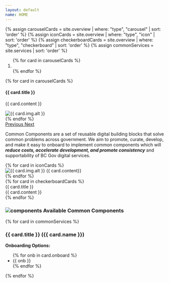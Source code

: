 ```yaml
---
layout: default
name: HOME
---
```

{% assign carouselCards = site.overview | where: "type", "carousel" | sort: 'order' %}
{% assign iconCards = site.overview | where: "type", "icon" | sort: 'order' %}
{% assign checkerboardCards = site.overview | where: "type", "checkerboard" | sort: 'order' %}
{% assign commonServices = site.services | sort: 'order' %}

<div id="overviewCarousel" class="carousel slide" data-ride="carousel">
  <ol class="carousel-indicators">
    {% for card in carouselCards %}
      <li data-target="#overviewCarousel" data-slide-to="{{ forloop.index | minus: 1 }}" class="{% if forloop.index == 1 %} active{% endif %}"></li>
    {% endfor %}
  </ol>
  <div class="carousel-inner">
    {% for card in carouselCards %}
    <div class="carousel-item {% if forloop.index == 1 %} active{% endif %}">
      <div class="row">
        <div class="col-sm-5 carousel-card-text">
          <h4 class="carousel-card-header">{{ card.title }}</h4>
          <p>{{ card.content }}</p>
        </div>
        <div class="col-sm-7">
          <img class="img-fluid" src="{{ site.baseurl }}{{ card.img.path }}" alt="{{ card.img.alt }}">
        </div>
      </div>
    </div>
    {% endfor %}
  </div>
  <a class="carousel-control-prev" href="#overviewCarousel" role="button" data-slide="prev">
    <span class="carousel-control-prev-icon" aria-hidden="true"></span>
    <span class="sr-only">Previous</span>
  </a>
  <a class="carousel-control-next" href="#overviewCarousel" role="button" data-slide="next">
    <span class="carousel-control-next-icon" aria-hidden="true"></span>
    <span class="sr-only">Next</span>
  </a>
</div>
<div class="mb-3 mt-5 px-5">
  <p>Common Components are a set of reusable digital building blocks that solve common problems across government. We aim to promote, curate, develop, and make it easy to onboard to implement common components which will <strong><em>reduce costs, accelerate development, and promote consistency</em></strong> and supportability of BC Gov digital services.</p>
  <div class="row">
    {% for card in iconCards %}
    <div class="icon-list col-sm-4">
        <img class="img-fluid" src="{{ site.baseurl }}{{ card.img.path }}" alt="{{ card.img.alt }}">
        {{ card.content}}
    </div>
    {% endfor %}
  </div>
</div>
<div class="checkerboard mb-5">
  {% for card in checkerboardCards %}
  <div class="row">
    <div class="col-sm-4 check-title d-flex justify-content-center align-items-center">
        {{ card.title }}
    </div>
    <div class="col-sm-8 check-content">
        {{ card.content }}
    </div>
  </div>
  {% endfor %}
</div>
<div class="text-center my-5">
  <h3 class="title-text"> <img class="img-fluid mr-3" src="{{ site.baseurl }}/assets/images/developer_board.svg" alt="components"> <strong>Available Common Components</strong></h3>
</div>
<div class="mb-5 service-card-list">
  <div class="row">
    {% for card in commonServices %}
    <div class="col-md-6">
      <div class="card">
        <div class="card-body">
          <div class="row">
            <div class="col-10 col-xl-11">
              <h3 class="card-title">{{ card.title }} ({{ card.name }})</h3>
            </div>
            <div class="col-2 col-xl-1 text-right">
              <a href="services/{{ card.name }}"><i class="fa fa-arrow-circle-right"></i></a>
            </div>
          </div>
          <strong>Onboarding Options:</strong>
          <br />
          <ul class="service-onboard">
            {% for onb in card.onboard %}
              <li>{{ onb }}</li>
            {% endfor %}
          </ul>
        </div>
      </div>
    </div>
    {% endfor %}
  </div>
</div>
